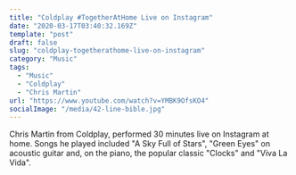 ```yaml
---
title: "Coldplay #TogetherAtHome Live on Instagram"
date: "2020-03-17T03:40:32.169Z"
template: "post"
draft: false
slug: "coldplay-togetherathome-live-on-instagram"
category: "Music"
tags:
  - "Music"
  - "Coldplay"
  - "Chris Martin"
url: "https://www.youtube.com/watch?v=YMBK9OfsKO4"
socialImage: "/media/42-line-bible.jpg"
---
```


Chris Martin from Coldplay, performed 30 minutes live on Instagram at home. Songs he played included "A Sky Full of Stars", "Green Eyes" on acoustic guitar and, on the piano, the popular classic "Clocks" and "Viva La Vida".
